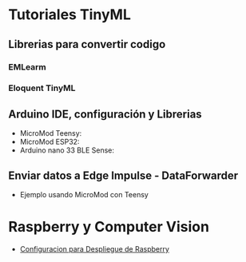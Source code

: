 # Tutoriales TinyML

## Librerias para convertir codigo
### EMLearm
### Eloquent TinyML

## Arduino IDE, configuración y Librerias
* MicroMod Teensy:
* MicroMod ESP32:
* Arduino nano 33 BLE Sense:

## Enviar datos a Edge Impulse - DataForwarder
* Ejemplo usando MicroMod con Teensy

# Raspberry y Computer Vision
* [Configuracion para Despliegue de Raspberry](https://github.com/cgl-itm/AAEmbebido/blob/main/Tutoriales/Despliegue_DNN_Raspberry.md)
